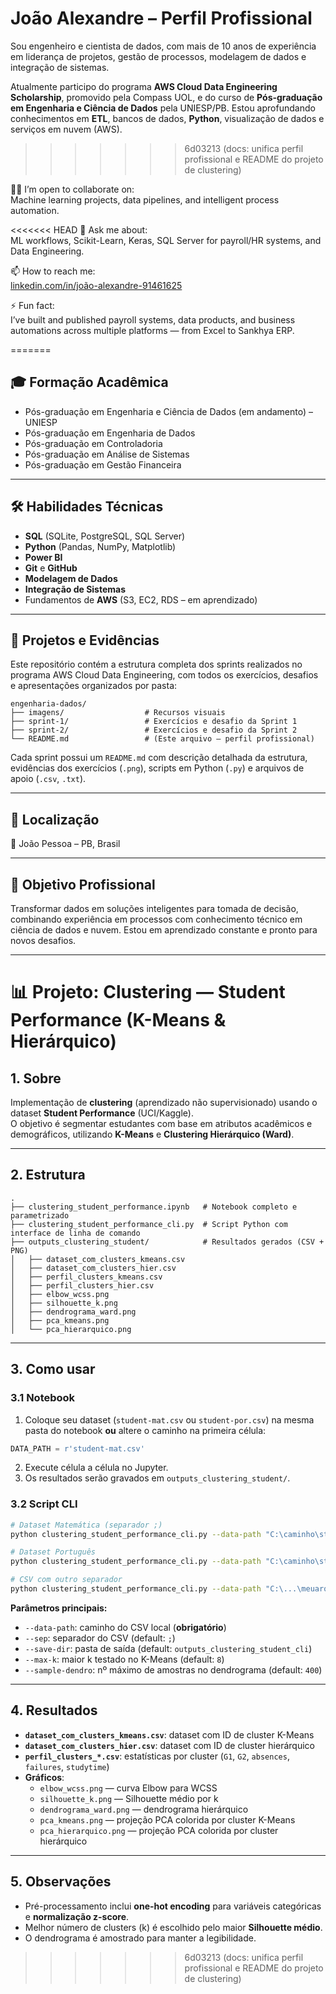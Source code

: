 # João Alexandre – Perfil Profissional

Sou engenheiro e cientista de dados, com mais de 10 anos de experiência em liderança de projetos, gestão de processos, modelagem de dados e integração de sistemas.

Atualmente participo do programa **AWS Cloud Data Engineering Scholarship**, promovido pela Compass UOL, e do curso de **Pós-graduação em Engenharia e Ciência de Dados** pela UNIESP/PB. Estou aprofundando conhecimentos em **ETL**, bancos de dados, **Python**, visualização de dados e serviços em nuvem (AWS).
>>>>>>> 6d03213 (docs: unifica perfil profissional e README do projeto de clustering)

👨‍💻 I’m open to collaborate on:  
Machine learning projects, data pipelines, and intelligent process automation.

<<<<<<< HEAD
💬 Ask me about:  
ML workflows, Scikit-Learn, Keras, SQL Server for payroll/HR systems, and Data Engineering.

📫 How to reach me:  
[linkedin.com/in/joão-alexandre-91461625](https://www.linkedin.com/in/joão-alexandre-91461625)

⚡ Fun fact:  
I’ve built and published payroll systems, data products, and business automations across multiple platforms — from Excel to Sankhya ERP.

=======
## 🎓 Formação Acadêmica
- Pós-graduação em Engenharia e Ciência de Dados (em andamento) – UNIESP
- Pós-graduação em Engenharia de Dados
- Pós-graduação em Controladoria
- Pós-graduação em Análise de Sistemas
- Pós-graduação em Gestão Financeira

---

## 🛠 Habilidades Técnicas
- **SQL** (SQLite, PostgreSQL, SQL Server)
- **Python** (Pandas, NumPy, Matplotlib)
- **Power BI**
- **Git** e **GitHub**
- **Modelagem de Dados**
- **Integração de Sistemas**
- Fundamentos de **AWS** (S3, EC2, RDS – em aprendizado)

---

## 📂 Projetos e Evidências
Este repositório contém a estrutura completa dos sprints realizados no programa AWS Cloud Data Engineering, com todos os exercícios, desafios e apresentações organizados por pasta:

```
engenharia-dados/
├── imagens/                  # Recursos visuais
├── sprint-1/                 # Exercícios e desafio da Sprint 1
├── sprint-2/                 # Exercícios e desafio da Sprint 2
└── README.md                 # (Este arquivo – perfil profissional)
```

Cada sprint possui um `README.md` com descrição detalhada da estrutura, evidências dos exercícios (`.png`), scripts em Python (`.py`) e arquivos de apoio (`.csv`, `.txt`).

---

## 📍 Localização
📌 João Pessoa – PB, Brasil

---

## 🚀 Objetivo Profissional
Transformar dados em soluções inteligentes para tomada de decisão, combinando experiência em processos com conhecimento técnico em ciência de dados e nuvem. Estou em aprendizado constante e pronto para novos desafios.

---

# 📊 Projeto: Clustering — Student Performance (K-Means & Hierárquico)

## 1. Sobre
Implementação de **clustering** (aprendizado não supervisionado) usando o dataset **Student Performance** (UCI/Kaggle).  
O objetivo é segmentar estudantes com base em atributos acadêmicos e demográficos, utilizando **K-Means** e **Clustering Hierárquico (Ward)**.

---

## 2. Estrutura
```
.
├── clustering_student_performance.ipynb   # Notebook completo e parametrizado
├── clustering_student_performance_cli.py  # Script Python com interface de linha de comando
├── outputs_clustering_student/            # Resultados gerados (CSV + PNG)
│   ├── dataset_com_clusters_kmeans.csv
│   ├── dataset_com_clusters_hier.csv
│   ├── perfil_clusters_kmeans.csv
│   ├── perfil_clusters_hier.csv
│   ├── elbow_wcss.png
│   ├── silhouette_k.png
│   ├── dendrograma_ward.png
│   ├── pca_kmeans.png
│   └── pca_hierarquico.png
```

---

## 3. Como usar

### 3.1 Notebook
1. Coloque seu dataset (`student-mat.csv` ou `student-por.csv`) na mesma pasta do notebook **ou** altere o caminho na primeira célula:
```python
DATA_PATH = r'student-mat.csv'
```
2. Execute célula a célula no Jupyter.
3. Os resultados serão gravados em `outputs_clustering_student/`.

### 3.2 Script CLI
```bash
# Dataset Matemática (separador ;)
python clustering_student_performance_cli.py --data-path "C:\caminho\student-mat.csv"

# Dataset Português
python clustering_student_performance_cli.py --data-path "C:\caminho\student-por.csv" --save-dir outputs_por

# CSV com outro separador
python clustering_student_performance_cli.py --data-path "C:\...\meuarquivo.csv" --sep ","
```

**Parâmetros principais:**
- `--data-path`: caminho do CSV local (**obrigatório**)
- `--sep`: separador do CSV (default: `;`)
- `--save-dir`: pasta de saída (default: `outputs_clustering_student_cli`)
- `--max-k`: maior k testado no K-Means (default: `8`)
- `--sample-dendro`: nº máximo de amostras no dendrograma (default: `400`)

---

## 4. Resultados
- **`dataset_com_clusters_kmeans.csv`**: dataset com ID de cluster K-Means
- **`dataset_com_clusters_hier.csv`**: dataset com ID de cluster hierárquico
- **`perfil_clusters_*.csv`**: estatísticas por cluster (`G1`, `G2`, `absences`, `failures`, `studytime`)
- **Gráficos**:
  - `elbow_wcss.png` — curva Elbow para WCSS
  - `silhouette_k.png` — Silhouette médio por k
  - `dendrograma_ward.png` — dendrograma hierárquico
  - `pca_kmeans.png` — projeção PCA colorida por cluster K-Means
  - `pca_hierarquico.png` — projeção PCA colorida por cluster hierárquico

---

## 5. Observações
- Pré-processamento inclui **one-hot encoding** para variáveis categóricas e **normalização z-score**.
- Melhor número de clusters (k) é escolhido pelo maior **Silhouette médio**.
- O dendrograma é amostrado para manter a legibilidade.
>>>>>>> 6d03213 (docs: unifica perfil profissional e README do projeto de clustering)
